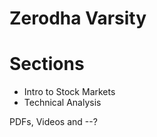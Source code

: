 # Zerodha Varsity 

# Sections

- Intro to Stock Markets
- Technical Analysis

PDFs, Videos and --?

